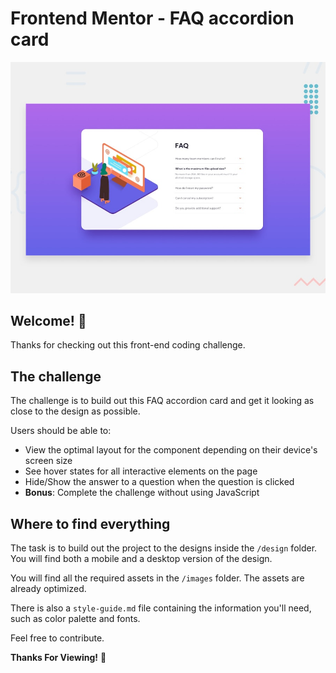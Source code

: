 # Frontend Mentor - FAQ accordion card

![Design preview for the FAQ accordion card coding challenge](./design/desktop-preview.jpg)

## Welcome! 👋

Thanks for checking out this front-end coding challenge.

## The challenge

The challenge is to build out this FAQ accordion card and get it looking as close to the design as possible.

Users should be able to:

- View the optimal layout for the component depending on their device's screen size
- See hover states for all interactive elements on the page
- Hide/Show the answer to a question when the question is clicked
- **Bonus**: Complete the challenge without using JavaScript

## Where to find everything

The task is to build out the project to the designs inside the `/design` folder. You will find both a mobile and a desktop version of the design. 

You will find all the required assets in the `/images` folder. The assets are already optimized.

There is also a `style-guide.md` file containing the information you'll need, such as color palette and fonts.




Feel free to contribute.

**Thanks For Viewing!** 🚀
